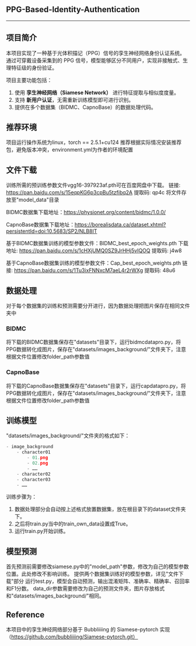 ## PPG-Based-Identity-Authentication
---
## 项目简介
本项目实现了一种基于光体积描记（PPG）信号的孪生神经网络身份认证系统。
通过可穿戴设备采集到的 PPG 信号，模型能够区分不同用户，实现非接触式、生理特征级的身份验证。

项目主要功能包括：

1. 使用 **孪生神经网络（Siamese Network）** 进行特征提取与相似度度量。
2. 支持 **新用户认证**，无需重新训练模型即可进行识别。
3. 提供在多个数据集（BIDMC、CapnoBase）的数据处理代码。

## 推荐环境
项目运行操作系统为linux，torch == 2.5.1+cu124
推荐根据实际情况安装推荐包，避免版本冲突，environment.yml为作者的环境配置

## 文件下载
训练所需的预训练参数文件vgg16-397923af.pth可在百度网盘中下载。
链接: https://pan.baidu.com/s/15eqpKG6p3cpBu5tzfibq2A 提取码: qp4c
将文件存放至"model_data"目录

BIDMC数据集下载地址：https://physionet.org/content/bidmc/1.0.0/

CapnoBase数据集下载地址：https://borealisdata.ca/dataset.xhtml?persistentId=doi:10.5683/SP2/NLB8IT

基于BIDMC数据集训练的模型参数文件：BIDMC_best_epoch_weights.pth
下载地址: https://pan.baidu.com/s/1cHXjUMQ0SZ9JrHHj5vIQOQ 提取码: j4w8

基于CapnoBase数据集训练的模型参数文件：Cap_best_epoch_weights.pth
链接: https://pan.baidu.com/s/1Tu3ixFNNxcM7aeL4r2rWXg 提取码: 48u6

## 数据处理
对于每个数据集的训练和预测需要分开进行，因为数据处理把图片保存在相同文件夹中

### BIDMC
将下载的BIDMC数据集保存在"datasets"目录下，运行bidmcdatapro.py，将PPG数据转化成图片，保存在"datasets/images_background/"文件夹下，注意根据文件位置修改folder_path参数值
### CapnoBase
将下载的CapnoBase数据集保存在"datasets"目录下，运行capdatapro.py，将PPG数据转化成图片，保存在"datasets/images_background/"文件夹下，注意根据文件位置修改folder_path参数值

## 训练模型
"datasets/images_background/"文件夹的格式如下：
```python
- image_background
	- character01
		- 01.png
		- 02.png
		- ……
	- character02
	- character03
	- ……
```
训练步骤为：  
1. 数据处理部分会自动按上述格式放置数据集，放在根目录下的dataset文件夹下。     
2. 之后将train.py当中的train_own_data设置成True。  
3. 运行train.py开始训练。 

## 模型预测
首先预测前需要修改siamese.py中的"model_path"参数，修改为自己的模型参数位置。此处修改不影响训练。
提供两个数据集训练好的模型参数，详见"文件下载"部分
运行test.py，模型会自动预测，输出混淆矩阵、准确率、精确率、召回率和F1分数。
data_dir参数需要修改为自己的预测文件夹，图片存放格式和"datasets/images_background/"相同。


## Reference
本项目中的孪生神经网络部分基于 Bubbliiiing 的 Siamese-pytorch 实现（https://github.com/bubbliiiing/Siamese-pytorch.git）
